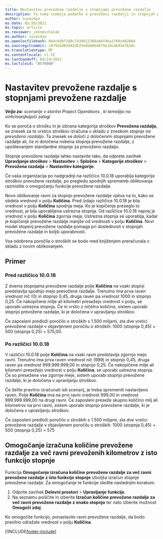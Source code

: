```yaml
---
title: Nastavitev prevožene razdalje s stopnjami prevožene razdalje
description: Ta tema vsebuje podatke o prevoženi razdalji in stopnjah prevožene razdalje.
author: suvaidya
ms.date: 05/20/2021
ms.topic: article
ms.reviewer: johnmichalak
ms.author: suvaidya
ms.openlocfilehash: 04dc6d0f2d8c7439012368ab6f46a1f69cb02804
ms.sourcegitcommit: c0792bd65d92db25e0e8864879a19c4b93efb10c
ms.translationtype: MT
ms.contentlocale: sl-SI
ms.lasthandoff: 04/14/2022
ms.locfileid: "8576980"
---
```

# <a name="set-up-mileage-using-mileage-rate-tiers"></a>Nastavitev prevožene razdalje s stopnjami prevožene razdalje

_**Velja za:** scenarije v storitvi Project Operations , ki temeljijo na virih/manjkajoči zalogi_

Ko se poroča o strošku in je izbrana kategorija stroškov **Prevožena razdalja**, se znesek za to vrstico stroškov izračuna v skladu z zneskom *stopnje na prevoženo razdaljo*. Ta znesek se določi z določenimi stopnjami prevožene razdalje ali, če ni določena nobena stopnja prevožene razdalje, z upoštevanjem standardne stopnje za prevoženo razdaljo. 

Stopnje prevožene razdalje lahko nastavite tako, da odprete zavihek **Upravljanje stroškov** > **Nastavitev** > **Splošno** > **Kategorije stroškov** > **Prevožena razdalja** > **Nastavitev kategorije**.

Če vaša organizacija po nadgradnji na različico 10.0.18 uporablja kategorijo stroškov prevožene razdalje, po pregledu spodnjih sprememb oblikovanja razmislite o omogočanju funkcije prevožene razdalje. 

Novo oblikovanje ravni za stopnjo prevožene razdalje vpliva na to, kako se obdela vrednost v polju **Količina**. Pred izdajo različice 10.0.18 je bila vrednost v polju **Količina** spodnja meja. Ko je kopičenje preseglo to vrednost, je bila uporabljena ustrezna stopnja.  Od različice 10.0.18 naprej je vrednost v polju **Količina** zgornja meja. Ustrezna stopnja se uporablja, kadar je kopičenje prevožene razdalje manjše od vrednosti v polju **Količina**.  Novi model stopenj prevožene razdalje pomaga pri doslednosti v stopnjah prevožene razdalje in boljši uporabnosti.   

Vsa odobrena poročila o stroških se bodo med knjiženjem preračunala v skladu z novim oblikovanjem.

## <a name="example"></a>Primer
 
### <a name="before-version-10018"></a>Pred različico 10.0.18
Z dvema stopnjama prevožene razdalje polje **Količina** na vsaki stopnji predstavlja spodnjo mejo prevožene razdalje. Trenutno ima prva raven vrednost nič (0) in stopnjo 0,45, druga raven pa vrednost 1000 in stopnjo 0,25. Če nakopičene milje ali kilometri presežejo vrednost v polju, se uporabi ustrezna stopnja. Če ni vrstic z ničelno količino, sistem uporabi stopnjo prevožene razdalje, ki je določena v upravljanju stroškov. 
 
Če zaposleni predloži poročilo o stroških s 1.500 miljami, sta dve vrstici prevožene razdalje v objavljenem poročilu o stroških: 1000 (stopnja 0,45) + 500 (stopnja 0,25) = 575,00.

### <a name="after-version-10018"></a>Po različici 10.0.18
V različici 10.0.18 polje **Količina** na vsaki ravni predstavlja zgornjo mejo ravni. Trenutno ima prva raven vrednost nič (999) in stopnjo 0,45, druga raven pa vrednost 999.999.999,00 in stopnjo 0,25. Če nakopičene milje ali kilometri presežejo vrednost v polju **Količina**, se uporabi ustrezna stopnja. Če so presežene vse zgornje meje, sistem uporabi stopnjo prevožene razdalje, ki je določena v upravljanju stroškov. 
 
Če želite pravilno izračunati isti scenarij, je treba spremeniti nastavljeno raven. Polje **Količina** ima na prvi ravni vrednost 999,00 in vrednost 999.999.999,00 na drugi ravni. Če zaposleni preseže skupno količino milj ali kilometrov na prvi ravni, sistem uporabi stopnjo prevožene razdalje, ki je določena v upravljanju stroškov. 
  
Če zaposleni predloži poročilo o stroških s 1.500 miljami, sta dve vrstici prevožene razdalje v objavljenem poročilu o stroških: 1000 (stopnja 0,45) + 500 (stopnja 0,25) = 575

## <a name="enable-the-mileage-amount-calculation-for-multiple-mileage-tiers-with-same-rate-feature"></a>Omogočanje izračuna količine prevožene razdalje za več ravni prevoženih kilometrov z isto funkcijo stopnje

Funkcija **Omogočanje izračuna količine prevožene razdalje za več ravni prevožene razdalje z isto funkcijo stopnje** izboljša izračun stopnje prevožene razdalje. Za omogočanje te funkcije sledite naslednjim korakom.

1. Odprite zavihek **Delovni prostori** > **Upravljanje funkcije**. 
2. Na seznamu poiščite in izberite **Izračun količine prevožene razdalje za več ravni prevožene razdalje z enako stopnjo** ter nato izberite možnost **Omogoči zdaj**.

Ko omogočite funkcijo, ponastavite ravni prevožene razdalje, da bodo pravilno odražale vrednost v polju **Količina**. 


[!INCLUDE[footer-include](../includes/footer-banner.md)]
